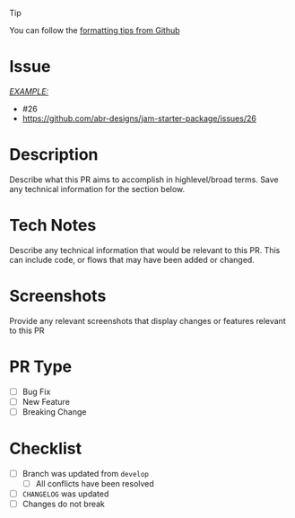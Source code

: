 > [!TIP]
> You can follow the [formatting tips from Github](https://docs.github.com/en/get-started/writing-on-github/getting-started-with-writing-and-formatting-on-github/basic-writing-and-formatting-syntax#referencing-issues-and-pull-requests)

# Issue
[*EXAMPLE:* ](https://docs.github.com/en/get-started/writing-on-github/getting-started-with-writing-and-formatting-on-github/basic-writing-and-formatting-syntax#task-lists)
- #26
- https://github.com/abr-designs/jam-starter-package/issues/26

# Description
Describe what this PR aims to accomplish in highlevel/broad terms. Save any technical information for the section below.

# Tech Notes
Describe any technical information that would be relevant to this PR. This can include code, or flows that may have been added or changed.

# Screenshots
Provide any relevant screenshots that display changes or features relevant to this PR

# PR Type
- [ ] Bug Fix
- [ ] New Feature
- [ ] Breaking Change

# Checklist
- [ ] Branch was updated from `develop`
    - [ ] All conflicts have been resolved
- [ ] `CHANGELOG` was updated
- [ ] Changes do not break